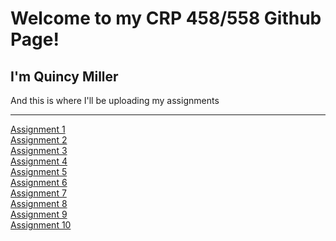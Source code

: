 # Welcome to my CRP 458/558 Github Page!
## I'm Quincy Miller
<p> And this is where I'll be uploading my assignments </p>
<hr>
<body>
  <a href="https://qmille.github.io/CRP-458/Assignment_1/index.html">Assignment 1</a>
  <br>
  <a href="https://qmille.github.io/CRP-458/Assignment 2/Q_index.html">Assignment 2</a>
  <br>
  <a href="https://qmille.github.io/CRP-458/Q3_index.html">Assignment 3</a>
  <br>
  <a href="https://qmille.github.io/CRP-458/New_index.html">Assignment 4</a>
  <br>
  <a href="https://qmille.github.io/CRP-458/Assignment_5/index_5.html">Assignment 5</a>
  <br>
  <a href="https://qmille.github.io/CRP-458/index_6.html">Assignment 6</a>
  <br>
  <a href="https://qmille.github.io/CRP-458/Assignment_7/index7.html">Assignment 7</a>
  <br>
  <a href="https://qmille.github.io/CRP-458/index8.html">Assignment 8</a>
  <br>
  <a href="https://qmille.github.io/CRP-458/index_9.html">Assignment 9</a>
  <br>
  <a href="https://qmille.github.io/CRP-458/index10.html">Assignment 10</a>
  </body>

